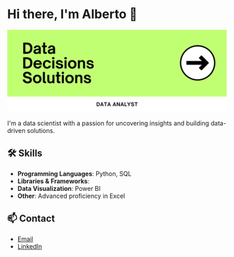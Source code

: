 # Hi there, I'm Alberto 👋

![Profile Picture](Banner.png)

I'm a data scientist with a passion for uncovering insights and building data-driven solutions.

## 🛠️ Skills
- **Programming Languages**: Python, SQL
- **Libraries & Frameworks**: 
- **Data Visualization**: Power BI
- **Other**: Advanced proficiency in Excel

## 📫 Contact
- [Email](mailto:alberto.mendez1710@gmail.com)
- [LinkedIn](<https://www.linkedin.com/in/albertoromero-dataanalyst>)
